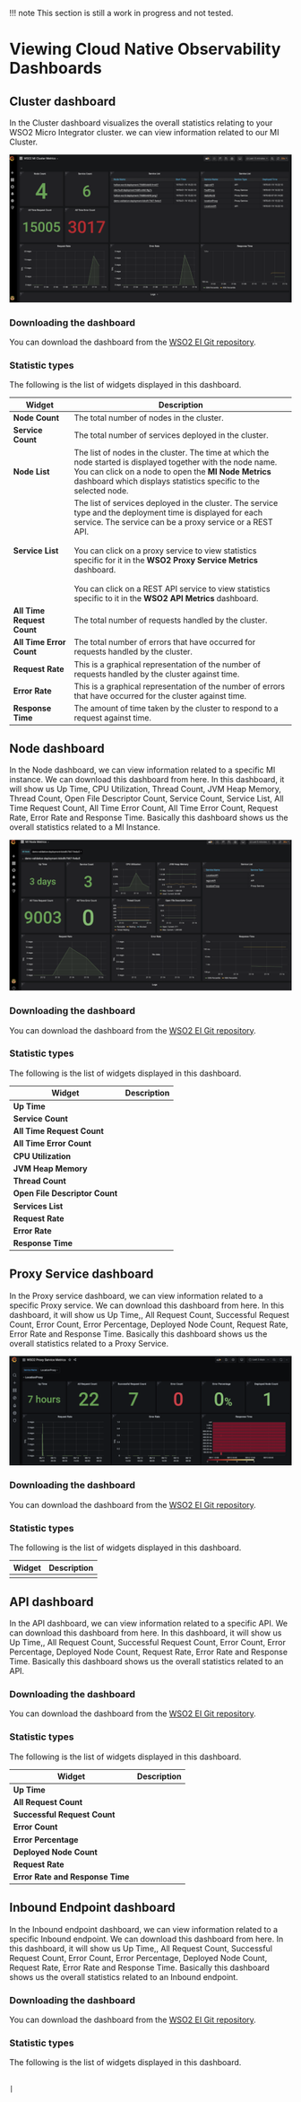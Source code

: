 !!! note
    This section is still a work in progress and not tested.

# Viewing Cloud Native Observability Dashboards

## Cluster dashboard

In the Cluster dashboard visualizes the overall statistics relating to your WSO2 Micro Integrator cluster. we can view information related to our MI Cluster. 

![Cluster Dashboard](../assets/img/monitoring-dashboard/grafana-cluster-dashboard.png)

### Downloading the dashboard

You can download the dashboard from the [WSO2 EI Git repository]().

### Statistic types

The following is the list of widgets displayed in this dashboard.

| **Widget**                | **Description**                                                                                                                                                                                                                                                                                                                                                                                          |
|---------------------------|----------------------------------------------------------------------------------------------------------------------------------------------------------------------------------------------------------------------------------------------------------------------------------------------------------------------------------------------------------------------------------------------------------|
|**Node Count**             |The total number of nodes in the cluster.                                                                                                                                                                                                                                                                                                                                                                 |
|**Service Count**          |The total number of services deployed in the cluster.                                                                                                                                                                                                                                                                                                                                                     |
|**Node List**              |The list of nodes in the cluster. The time at which the node started is displayed together with the node name. <br/>You can click on a node to open the **MI Node Metrics** dashboard which displays statistics specific to the selected node.                                                                                                                                                                 |
|**Service List**           |The list of services deployed in the cluster. The service type and the deployment time is displayed for each service. The service can be a proxy service or a REST API.<br/><br/> You can click on a proxy service to view statistics specific for it in the **WSO2 Proxy Service Metrics** dashboard.<br/><br/> You can click on a REST API service to view statistics specific to it in the **WSO2 API Metrics** dashboard. |
|**All Time Request Count** |The total number of requests handled by the cluster.                                                                                                                                                                                                                                                                                                                                                      |
|**All Time Error Count**   |The total number of errors that have occurred for requests handled by the cluster.                                                                                                                                                                                                                                                                                                                        |
|**Request Rate**           |This is a graphical representation of the number of requests handled by the cluster against time.                                                                                                                                                                                                                                                                                                         |
|**Error Rate**             |This is a graphical representation of the number of errors that have occurred for the cluster against time.                                                                                                                                                                                                                                                                                               |
|**Response Time**          |The amount of time taken by the cluster to respond to a request against time.                                                                                                                                                                                                                                                                                                                             |


## Node dashboard

In the Node dashboard, we can view information related to a specific MI instance. We can download this dashboard from here. In this dashboard, it will show us Up Time, CPU Utilization, Thread Count,  JVM Heap Memory, Thread Count, Open File Descriptor Count, Service Count, Service List, All Time Request Count,  All Time Error Count, All Time Error Count, Request Rate, Error Rate and Response Time. Basically this dashboard shows us the overall statistics related to a MI Instance.

![Node Dashboard](../assets/img/monitoring-dashboard/grafana-node-metrics.png)

### Downloading the dashboard

You can download the dashboard from the [WSO2 EI Git repository]().

### Statistic types

The following is the list of widgets displayed in this dashboard.

| **Widget**                     | **Description**   |
|--------------------------------|-------------------------------------------------------------------------------------------------------------------|
| **Up Time**                    |                                                                                                                   |
| **Service Count**              |
| **All Time Request Count**     |
| **All Time Error Count**       |
| **CPU Utilization**            |
| **JVM Heap Memory**            |
| **Thread Count**               |
| **Open File Descriptor Count** |
| **Services List**              |
| **Request Rate**               |
| **Error Rate**                 |
| **Response Time**              |

## Proxy Service dashboard

In the Proxy service dashboard, we can view information related to a specific Proxy service. We can download this dashboard from here. In this dashboard, it will show us Up Time,, All Request Count, Successful Request Count, Error Count, Error Percentage, Deployed Node Count, Request Rate, Error Rate and Response Time. Basically this dashboard shows us the overall statistics related to a Proxy Service.

![Cluster Dashboard](../assets/img/monitoring-dashboard/grafana-proxy-services-dashboard.png)

### Downloading the dashboard

You can download the dashboard from the [WSO2 EI Git repository]().

### Statistic types

The following is the list of widgets displayed in this dashboard.

| **Widget** | **Description** |
|---------------------------|-------------------------------------------------------------------------------------------------------------------|
|                           |                                                                                                                   |

## API dashboard

In the API dashboard, we can view information related to a specific API. We can download this dashboard from here. In this dashboard, it will show us Up Time,, All Request Count, Successful Request Count, Error Count, Error Percentage, Deployed Node Count, Request Rate, Error Rate and Response Time. Basically this dashboard shows us the overall statistics related to an API.

### Downloading the dashboard

You can download the dashboard from the [WSO2 EI Git repository]().

### Statistic types

The following is the list of widgets displayed in this dashboard.

| **Widget** | **Description** |
|---------------------------|-------------------------------------------------------------------------------------------------------------------|
| **Up Time**            |                                                                                                                   |
| **All Request Count** |
| **Successful Request Count** |
| **Error Count** |
| **Error Percentage** |
| **Deployed Node Count** |
| **Request Rate** |
| **Error Rate and Response Time** |

## Inbound Endpoint dashboard

In the Inbound endpoint dashboard, we can view information related to a specific Inbound endpoint. We can download this dashboard from here. In this dashboard, it will show us Up Time,, All Request Count, Successful Request Count, Error Count, Error Percentage, Deployed Node Count, Request Rate, Error Rate and Response Time. Basically this dashboard shows us the overall statistics related to an Inbound endpoint.

### Downloading the dashboard

You can download the dashboard from the [WSO2 EI Git repository]().

### Statistic types

The following is the list of widgets displayed in this dashboard.

                                                                                                           |